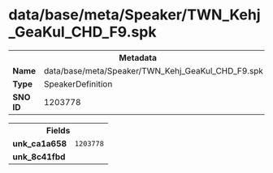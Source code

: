 <h1>data/base/meta/Speaker/TWN_Kehj_GeaKul_CHD_F9.spk</h1><table><tr><th colspan="100%">Metadata</th></tr><tr><td><b>Name</b></td><td>data/base/meta/Speaker/TWN_Kehj_GeaKul_CHD_F9.spk</td></tr><tr><td><b>Type</b></td><td>SpeakerDefinition</td></tr><tr><td><b>SNO ID</b></td><td>1203778</td></tr></table>

<table><tr><th colspan="100%">Fields</th></tr><tr><td><b>unk_ca1a658</b></td><td><code>1203778</code></td></tr><tr><td><b>unk_8c41fbd</b></td><td></td></tr></table>

